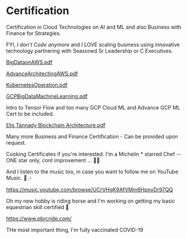 # Certification

Certification in Cloud Technologies on AI and ML and also Business with Finance for Strategies. 

FYI, *I don't Code anymore* and I LOVE scaling business using innovative technology partnering with Seasoned Sr Leadership or C Executives.



[BigDataonAWS.pdf](https://github.com/ellisme81/Certification/files/7967179/BigDataonAWS.pdf)



[AdvanceArchitectingAWS.pdf](https://github.com/ellisme81/Certification/files/7967213/AdvanceArchitectingAWS.pdf)



[KubernetesOperation.pdf](https://github.com/ellisme81/Certification/files/7967214/KubernetesOperation.pdf)



[GCPBigDataMachineLearning.pdf](https://github.com/ellisme81/Certification/files/7967228/GCPBigDataMachineLearning.pdf)


Intro to Tensor Flow and too many GCP Cloud ML and Advance GCP ML Cert to be included. 



[Elis  Tannady Blockchain Architecture.pdf](https://github.com/ellisme81/Certification/files/8129206/Elis.Tannady.Blockchain.Architecture.pdf)



Many more Business and Finance Certification - Can be provided upon request.




Cooking Certificates if you're interested. I'm a Michelin * starred Chef -- ONE star only, cont improvement ... 👩‍🍳




And I listen to the music too, in case you want to follow me on YouTube Music. 🎸 🎶

https://music.youtube.com/browse/UCrVHgK9AfVMm6HpnvDr97QQ




Oh my new hobby is riding horse and I'm working on getting my basic equestrian skill certified 🏇

https://www.pbrcride.com/ 



THe most important thing, I'm fully vaccinated COVID-19


